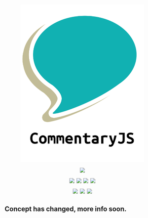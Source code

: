 <p align="center">
  <h1 align="center">
    <img src="https://github.com/wojtek2kdev/CommentaryJS/blob/master/commentary.png" alt="commentaryjs" width="400"><br>
    <img src="https://img.shields.io/github/license/wojtek2kdev/CommentaryJS.svg?style=for-the-badge"><br>
    <img src="https://img.shields.io/github/issues/wojtek2kdev/CommentaryJS.svg?style=for-the-badge">
    <img src="https://img.shields.io/github/issues-closed/wojtek2kdev/CommentaryJS.svg?style=for-the-badge">
    <img src="https://img.shields.io/github/issues-pr/wojtek2kdev/CommentaryJS.svg?style=for-the-badge">
    <img src="https://img.shields.io/github/issues-pr-closed/wojtek2kdev/CommentaryJS.svg?style=for-the-badge">
    <br>
    <img src="https://img.shields.io/github/watchers/wojtek2kdev/CommentaryJS.svg?style=for-the-badge">
    <img src="https://img.shields.io/github/stars/wojtek2kdev/CommentaryJS.svg?style=for-the-badge">
    <img src="https://img.shields.io/github/forks/wojtek2kdev/CommentaryJS.svg?style=for-the-badge">
  </h1>
</p>

## Concept has changed, more info soon.
